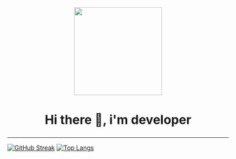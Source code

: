 <div id="header" align="center"> 
  <img src="https://media.giphy.com/media/Q9aBxHn9fTqKs/giphy.gif" width="200" />
  <h1 align="center">Hi there 👋, i'm developer</h1>
  <h3 align="center"></h3>
</div>

---
[![GitHub Streak](https://streak-stats.demolab.com?user=Dontcode44&theme=buefy-dark&hide_border=true&date_format=M%20j%5B%2C%20Y%5D)](https://git.io/streak-stats) [![Top Langs](https://github-readme-stats.vercel.app/api/top-langs/?username=Dontcode44&layout=compact)](https://github.com/anuraghazra/github-readme-stats)